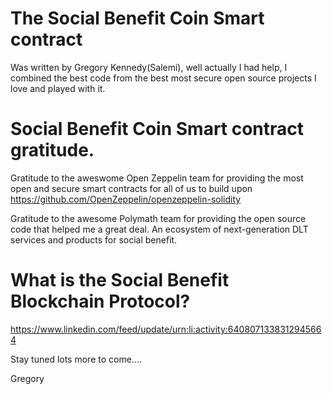 # The Social Benefit Coin Smart contract
 
Was written by Gregory Kennedy(Salemi), well actually I had help, I combined the best code from the best most secure open source projects I love and played with it.  

# Social Benefit Coin Smart contract gratitude.

Gratitude to the aweswome Open Zeppelin team for providing the most open and secure smart contracts for all of us to build upon https://github.com/OpenZeppelin/openzeppelin-solidity

Gratitude to the awesome Polymath team for providing the open source code that helped me a great deal.
An ecosystem of next-generation DLT services and products for social benefit.

# What is the Social Benefit Blockchain Protocol?
https://www.linkedin.com/feed/update/urn:li:activity:6408071338312945664

Stay tuned lots more to come....

Gregory
